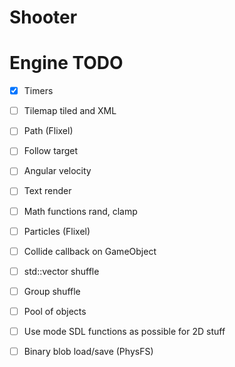 # Shooter

# Engine TODO
- [x] Timers
- [ ] Tilemap tiled and XML
- [ ] Path (Flixel)
- [ ] Follow target
- [ ] Angular velocity
- [ ] Text render
- [ ] Math functions rand, clamp
- [ ] Particles (Flixel)
- [ ] Collide callback on GameObject
- [ ] std::vector shuffle
- [ ] Group shuffle
- [ ] Pool of objects
- [ ] Use mode SDL functions as possible for 2D stuff
- [ ] Binary blob load/save (PhysFS)

